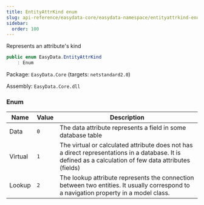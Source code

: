 ```yaml
---
title: EntityAttrKind enum
slug: api-reference/easydata-core/easydata-namespace/entityattrkind-enum
sidebar:
  order: 100
---
```


Represents an attribute's kind
```csharp
public enum EasyData.EntityAttrKind
    : Enum

```
Package: `EasyData.Core` (targets: `netstandard2.0`)

Assembly: `EasyData.Core.dll`

### Enum

| Name | Value | Description | 
| --- | --- | --- | 
| Data | `0` | The data attribute represents a field in some database table | 
| Virtual | `1` | The virtual or calculated attribute does not has a direct representations in a database.  It is defined as a calculation of few data attributes (fields) | 
| Lookup | `2` | The lookup attribute represents the connection between two entities.  It usually correspond to a navigation property in a model class. |
